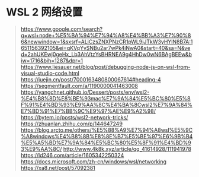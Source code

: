 # WSL 2 网络设置





> https://www.google.com/search?q=wsl+node+%E5%BA%94%E7%94%A8%E4%BB%A3%E7%90%86&newwindow=1&sxsrf=ALiCzsZNXPNzCR1pWL9jJTkW3yHYlN8B7A:1651156392105&ei=qKVqYvSNBu2ar7wPk4iNwA0&start=40&sa=N&ved=2ahUKEwj0geHx_Lb3AhVtzYsBHRNEA9g4HhDw0wN6BAgBEEw&biw=1716&bih=1287&dpr=1
> https://www.liesauer.net/blog/post/debugging-node-js-on-wsl-from-visual-studio-code.html
> https://juejin.cn/post/7000163480800067614#heading-4
> https://segmentfault.com/a/1190000041463008
> https://yangchnet.github.io/Dessert/posts/env/wsl2-%E4%B8%8D%E8%BE%93mac%E7%9A%84%E5%BC%80%E5%8F%91%E4%BD%93%E9%AA%8C%E4%BA%8Cwsl2%E7%9A%84%E7%BD%91%E7%BB%9C%E9%97%AE%E9%A2%98/
> https://bytem.io/posts/wsl2-network-tricks/
> https://zhuanlan.zhihu.com/p/144647249
> https://blog.arcto.me/others/%E5%88%A9%E7%94%A8wsl%E5%9C%A8windows%E4%B8%8B%E8%8E%B7%E5%BE%97%E6%9B%B4%E5%A5%BD%E7%9A%84%E5%BC%80%E5%8F%91%E4%BD%93%E9%AA%8C/
> http://www.4k8k.xyz/article/qq_41614928/111941978
> https://ld246.com/article/1605342250324
> https://docs.microsoft.com/zh-cn/windows/wsl/networking
> https://xa8.net/post/57092381

